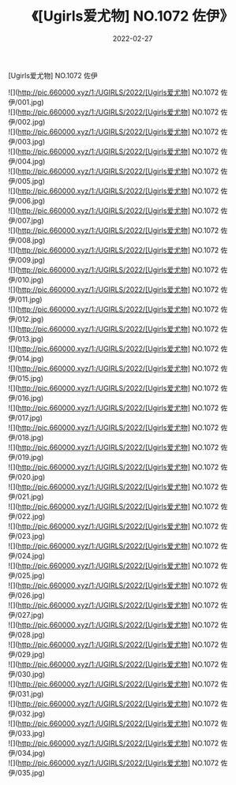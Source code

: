 ﻿---
layout: post
title:  《[Ugirls爱尤物] NO.1072 佐伊》
date:   2022-02-27
img: http://pic.660000.xyz/1:/UGIRLS/2022/[Ugirls爱尤物] NO.1072 佐伊/000.jpg
categories: [美女, 清纯, 唯美]
---

[Ugirls爱尤物] NO.1072 佐伊

 ![](http://pic.660000.xyz/1:/UGIRLS/2022/[Ugirls爱尤物] NO.1072 佐伊/001.jpg) <br>![](http://pic.660000.xyz/1:/UGIRLS/2022/[Ugirls爱尤物] NO.1072 佐伊/002.jpg) <br>![](http://pic.660000.xyz/1:/UGIRLS/2022/[Ugirls爱尤物] NO.1072 佐伊/003.jpg) <br>![](http://pic.660000.xyz/1:/UGIRLS/2022/[Ugirls爱尤物] NO.1072 佐伊/004.jpg) <br>![](http://pic.660000.xyz/1:/UGIRLS/2022/[Ugirls爱尤物] NO.1072 佐伊/005.jpg) <br>![](http://pic.660000.xyz/1:/UGIRLS/2022/[Ugirls爱尤物] NO.1072 佐伊/006.jpg) <br>![](http://pic.660000.xyz/1:/UGIRLS/2022/[Ugirls爱尤物] NO.1072 佐伊/007.jpg) <br>![](http://pic.660000.xyz/1:/UGIRLS/2022/[Ugirls爱尤物] NO.1072 佐伊/008.jpg) <br>![](http://pic.660000.xyz/1:/UGIRLS/2022/[Ugirls爱尤物] NO.1072 佐伊/009.jpg) <br>![](http://pic.660000.xyz/1:/UGIRLS/2022/[Ugirls爱尤物] NO.1072 佐伊/010.jpg) <br>![](http://pic.660000.xyz/1:/UGIRLS/2022/[Ugirls爱尤物] NO.1072 佐伊/011.jpg) <br>![](http://pic.660000.xyz/1:/UGIRLS/2022/[Ugirls爱尤物] NO.1072 佐伊/012.jpg) <br>![](http://pic.660000.xyz/1:/UGIRLS/2022/[Ugirls爱尤物] NO.1072 佐伊/013.jpg) <br>![](http://pic.660000.xyz/1:/UGIRLS/2022/[Ugirls爱尤物] NO.1072 佐伊/014.jpg) <br>![](http://pic.660000.xyz/1:/UGIRLS/2022/[Ugirls爱尤物] NO.1072 佐伊/015.jpg) <br>![](http://pic.660000.xyz/1:/UGIRLS/2022/[Ugirls爱尤物] NO.1072 佐伊/016.jpg) <br>![](http://pic.660000.xyz/1:/UGIRLS/2022/[Ugirls爱尤物] NO.1072 佐伊/017.jpg) <br>![](http://pic.660000.xyz/1:/UGIRLS/2022/[Ugirls爱尤物] NO.1072 佐伊/018.jpg) <br>![](http://pic.660000.xyz/1:/UGIRLS/2022/[Ugirls爱尤物] NO.1072 佐伊/019.jpg) <br>![](http://pic.660000.xyz/1:/UGIRLS/2022/[Ugirls爱尤物] NO.1072 佐伊/020.jpg) <br>![](http://pic.660000.xyz/1:/UGIRLS/2022/[Ugirls爱尤物] NO.1072 佐伊/021.jpg) <br>![](http://pic.660000.xyz/1:/UGIRLS/2022/[Ugirls爱尤物] NO.1072 佐伊/022.jpg) <br>![](http://pic.660000.xyz/1:/UGIRLS/2022/[Ugirls爱尤物] NO.1072 佐伊/023.jpg) <br>![](http://pic.660000.xyz/1:/UGIRLS/2022/[Ugirls爱尤物] NO.1072 佐伊/024.jpg) <br>![](http://pic.660000.xyz/1:/UGIRLS/2022/[Ugirls爱尤物] NO.1072 佐伊/025.jpg) <br>![](http://pic.660000.xyz/1:/UGIRLS/2022/[Ugirls爱尤物] NO.1072 佐伊/026.jpg) <br>![](http://pic.660000.xyz/1:/UGIRLS/2022/[Ugirls爱尤物] NO.1072 佐伊/027.jpg) <br>![](http://pic.660000.xyz/1:/UGIRLS/2022/[Ugirls爱尤物] NO.1072 佐伊/028.jpg) <br>![](http://pic.660000.xyz/1:/UGIRLS/2022/[Ugirls爱尤物] NO.1072 佐伊/029.jpg) <br>![](http://pic.660000.xyz/1:/UGIRLS/2022/[Ugirls爱尤物] NO.1072 佐伊/030.jpg) <br>![](http://pic.660000.xyz/1:/UGIRLS/2022/[Ugirls爱尤物] NO.1072 佐伊/031.jpg) <br>![](http://pic.660000.xyz/1:/UGIRLS/2022/[Ugirls爱尤物] NO.1072 佐伊/032.jpg) <br>![](http://pic.660000.xyz/1:/UGIRLS/2022/[Ugirls爱尤物] NO.1072 佐伊/033.jpg) <br>![](http://pic.660000.xyz/1:/UGIRLS/2022/[Ugirls爱尤物] NO.1072 佐伊/034.jpg) <br>![](http://pic.660000.xyz/1:/UGIRLS/2022/[Ugirls爱尤物] NO.1072 佐伊/035.jpg) <br>